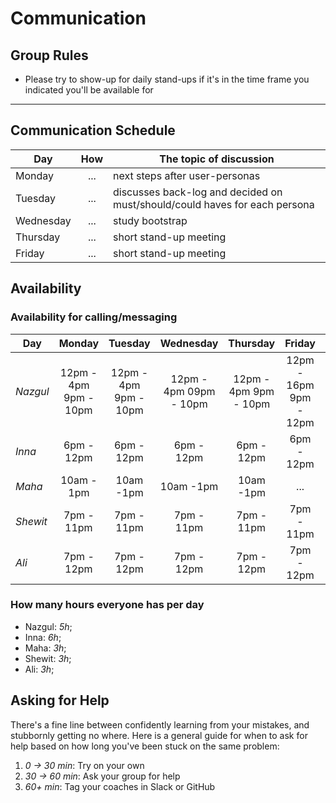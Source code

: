 # Communication

## Group Rules

<!-- any general rules you'd like to set for your group? -->

- Please try to show-up for daily stand-ups if it's in the time frame you
  indicated you'll be available for

---

## Communication Schedule

| Day       | How | The topic of discussion                                                    |
| --------- | :-: | -------------------------------------------------------------------------- |
| Monday    | ... | next steps after user-personas                                             |
| Tuesday   | ... | discusses back-log and decided on must/should/could haves for each persona |
| Wednesday | ... | study bootstrap                                                            |
| Thursday  | ... | short stand-up meeting                                                     |
| Friday    | ... | short stand-up meeting                                                     |

<!-- ## Communication Channels

how often will we get in touch on each channel, and what we will discuss there:

- **Issues**:
- **Pull Requests**:
- **GitHub Discussions**: For review
- **Slack/Discord**: Discord
- **Video Calls**: Yes

--- -->

## Availability

### Availability for calling/messaging

| Day      |        Monday         |        Tuesday        |       Wednesday        |       Thursday        |         Friday         |  Saturday  |   Sunday   |
| -------- | :-------------------: | :-------------------: | :--------------------: | :-------------------: | :--------------------: | :--------: | :--------: |
| _Nazgul_ | 12pm - 4pm 9pm - 10pm | 12pm - 4pm 9pm - 10pm | 12pm - 4pm 09pm - 10pm | 12pm - 4pm 9pm - 10pm | 12pm - 16pm 9pm - 12pm | 9pm - 12pm | 11am - 5pm |
| _Inna_   |      6pm - 12pm       |      6pm - 12pm       |       6pm - 12pm       |      6pm - 12pm       |       6pm - 12pm       | 6pm - 12pm | 11am - 5pm |
| _Maha_   |      10am - 1pm       |       10am -1pm       |       10am -1pm        |       10am -1pm       |          ...           | 12pm - 3pm | 11am - 5pm |
| _Shewit_ |      7pm - 11pm       |      7pm - 11pm       |       7pm - 11pm       |      7pm - 11pm       |       7pm - 11pm       | 7pm - 11pm | 8pm - 11pm |
| _Ali_    |      7pm - 12pm       |      7pm - 12pm       |       7pm - 12pm       |      7pm - 12pm       |       7pm - 12pm       | 5pm - 8pm  | 11am - 5pm |

### How many hours everyone has per day

- Nazgul: _5h_;
- Inna: _6h_;
- Maha: _3h_;
- Shewit: _3h_;
- Ali: _3h_;

## Asking for Help

There's a fine line between confidently learning from your mistakes, and
stubbornly getting no where. Here is a general guide for when to ask for help
based on how long you've been stuck on the same problem:

1. _0 -> 30 min_: Try on your own
2. _30 -> 60 min_: Ask your group for help
3. _60+ min_: Tag your coaches in Slack or GitHub
